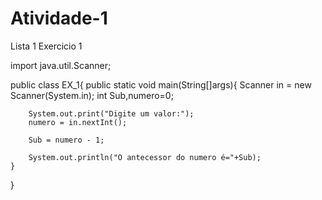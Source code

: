 # Atividade-1
Lista 1 Exercicio 1

import java.util.Scanner;

public class EX_1{
    public static void main(String[]args){
        Scanner in = new Scanner(System.in);
        int Sub,numero=0;

        System.out.print("Digite um valor:");
        numero = in.nextInt();

        Sub = numero - 1;

        System.out.println("O antecessor do numero é="+Sub);
    }
}
